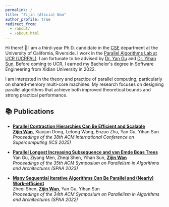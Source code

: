 ```yaml
---
permalink: /
title: "Zijin (Alicia) Wan" 
author_profile: true
redirect_from: 
  - /about/
  - /about.html
---
```


Hi there! 👋 I am a third-year Ph.D. candidate in the [CSE](https://www1.cs.ucr.edu) department at the University of California, Riverside. I work in the [Parallel Algorithms Lab at UCR (UCRPAL)](https://pal.cs.ucr.edu/index.html). I am fortunate to be advised by [Dr. Yan Gu](https://www.cs.ucr.edu/~ygu/) and [Dr. Yihan Sun](https://www.cs.ucr.edu/~yihans/). Before coming to UCR, I earned my Bachelor's degree in Software Engineering from Xidian University in 2022.

I am interested in the theory and practice of parallel computing, particularly on shared-memory multi-core machines. My research focuses on designing parallel algorithms that achieve both improved theoretical bounds and strong practical performance.


## 📚 Publications
- **[Parallel Contraction Hierarchies Can Be Efficient and Scalable](https://arxiv.org/abs/2412.18008)**  
  <strong><u>Zijin Wan</u></strong>, Xiaojun Dong, Letong Wang, Enzuo Zhu, Yan Gu, Yihan Sun  
  *Proceedings of the 38th ACM International Conference on Supercomputing (ICS 2025)*

- **[Parallel Longest Increasing Subsequence and van Emde Boas Trees](https://dl.acm.org/doi/10.1145/3558481.3591069)**  
  Yan Gu, Ziyang Men, Zheqi Shen, Yihan Sun, <strong><u>Zijin Wan</u></strong>  
  *Proceedings of the 35th ACM Symposium on Parallelism in Algorithms and Architectures (SPAA 2023)*
  
- **[Many Sequential Iterative Algorithms Can Be Parallel and (Nearly) Work-efficient](https://dl.acm.org/doi/10.1145/3490148.3538574)**  
  Zheqi Shen, <strong><u>Zijin Wan</u></strong>, Yan Gu, Yihan Sun  
  *Proceedings of the 34th ACM Symposium on Parallelism in Algorithms and Architectures (SPAA 2022)*

